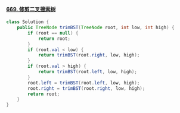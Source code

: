 #### [669. 修剪二叉搜索树](https://leetcode.cn/problems/trim-a-binary-search-tree/)
``` java
class Solution {
    public TreeNode trimBST(TreeNode root, int low, int high) {
        if (root == null) {
            return root;
        }
        if (root.val < low) {
            return trimBST(root.right, low, high);
        }
        if (root.val > high) {
            return trimBST(root.left, low, high);
        }
        root.left = trimBST(root.left, low, high);
        root.right = trimBST(root.right, low, high);
        return root;
    }
}
```
